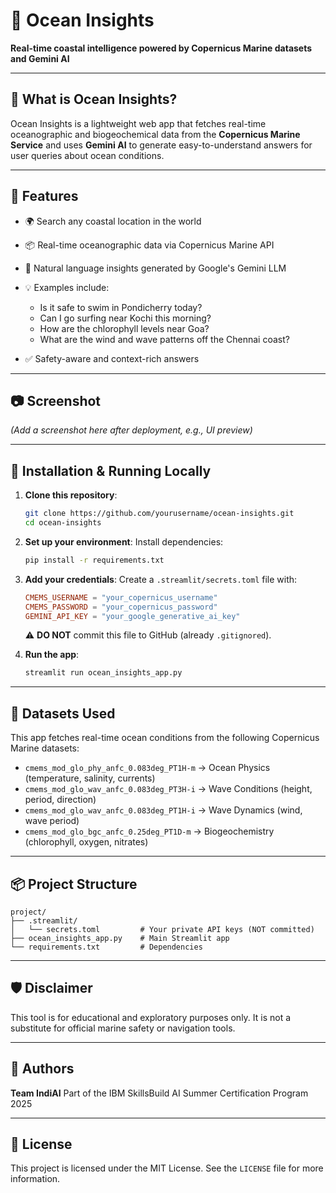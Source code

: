 # 🌊 Ocean Insights

**Real-time coastal intelligence powered by Copernicus Marine datasets and Gemini AI**

---

## 🧠 What is Ocean Insights?

Ocean Insights is a lightweight web app that fetches real-time oceanographic and biogeochemical data from the **Copernicus Marine Service** and uses **Gemini AI** to generate easy-to-understand answers for user queries about ocean conditions.

---

## 🚀 Features

* 🌍 Search any coastal location in the world
* 📦 Real-time oceanographic data via Copernicus Marine API
* 🤖 Natural language insights generated by Google's Gemini LLM
* 💡 Examples include:

  * Is it safe to swim in Pondicherry today?
  * Can I go surfing near Kochi this morning?
  * How are the chlorophyll levels near Goa?
  * What are the wind and wave patterns off the Chennai coast?
* ✅ Safety-aware and context-rich answers

---

## 📷 Screenshot

*(Add a screenshot here after deployment, e.g., UI preview)*

---

## 🔧 Installation & Running Locally

1. **Clone this repository**:

   ```bash
   git clone https://github.com/yourusername/ocean-insights.git
   cd ocean-insights
   ```

2. **Set up your environment**:
   Install dependencies:

   ```bash
   pip install -r requirements.txt
   ```

3. **Add your credentials**:
   Create a `.streamlit/secrets.toml` file with:

   ```toml
   CMEMS_USERNAME = "your_copernicus_username"
   CMEMS_PASSWORD = "your_copernicus_password"
   GEMINI_API_KEY = "your_google_generative_ai_key"
   ```

   ⚠️ **DO NOT** commit this file to GitHub (already `.gitignored`).

4. **Run the app**:

   ```bash
   streamlit run ocean_insights_app.py
   ```

---

## 🧪 Datasets Used

This app fetches real-time ocean conditions from the following Copernicus Marine datasets:

* `cmems_mod_glo_phy_anfc_0.083deg_PT1H-m` → Ocean Physics (temperature, salinity, currents)
* `cmems_mod_glo_wav_anfc_0.083deg_PT3H-i` → Wave Conditions (height, period, direction)
* `cmems_mod_glo_wav_anfc_0.083deg_PT1H-i` → Wave Dynamics (wind, wave period)
* `cmems_mod_glo_bgc_anfc_0.25deg_PT1D-m` → Biogeochemistry (chlorophyll, oxygen, nitrates)

---

## 📦 Project Structure

```
project/
├── .streamlit/
│   └── secrets.toml         # Your private API keys (NOT committed)
├── ocean_insights_app.py    # Main Streamlit app
└── requirements.txt         # Dependencies
```

---

## 🛡️ Disclaimer

This tool is for educational and exploratory purposes only. It is not a substitute for official marine safety or navigation tools.

---

## 👥 Authors

**Team IndiAI**
Part of the IBM SkillsBuild AI Summer Certification Program 2025

---

## 📄 License

This project is licensed under the MIT License. See the `LICENSE` file for more information.
